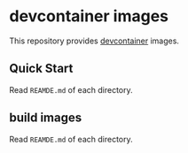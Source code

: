 # devcontainer images
This repository provides [devcontainer](https://code.visualstudio.com/docs/devcontainers/containers) images.

## Quick Start

Read `REAMDE.md` of each directory.

## build images

Read `REAMDE.md` of each directory.
